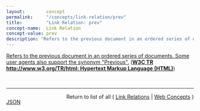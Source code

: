 ```yaml
---
layout:        concept
permalink:     "/concepts/link-relation/prev"
title:         "Link Relation: prev"
concept-name:  Link Relation
concept-value: prev
description: "Refers to the previous document in an ordered series of documents. Some user agents also support the synonym \"Previous\"."
---
```


[Refers to the previous document in an ordered series of documents. Some user agents also support the synonym "Previous".](https://www.w3.org/TR/html/links.html#link-type-prev "Read documentation for Link Relation &#34;prev&#34;") (**[W3C TR http://www.w3.org/TR/html: Hypertext Markup Language (HTML)](/specs/W3C/TR/html "This specification defines the 5th major version, second minor revision of the core language of the World Wide Web: the Hypertext Markup Language (HTML). In this version, new features continue to be introduced to help Web application authors, new elements continue to be introduced based on research into prevailing authoring practices, and special attention continues to be given to defining clear conformance criteria for user agents in an effort to improve interoperability.")**)

<br/>
<hr/>

<p style="float : left"><a href="./prev.json" title="JSON representing this particular Web Concept value">JSON</a></p>
<p style="text-align: right">Return to list of all ( <a href="../link-relation/">Link Relations</a> | <a href="../">Web Concepts</a> )</p>
